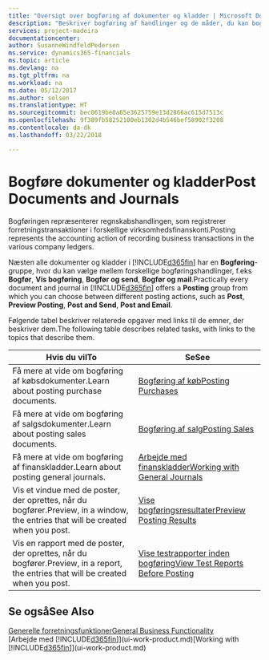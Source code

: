 ```yaml
---
title: "Oversigt over bogføring af dokumenter og kladder | Microsoft Docs"
description: "Beskriver bogføring af handlinger og de måder, du kan bogføre dokumenter og kladder."
services: project-madeira
documentationcenter: 
author: SusanneWindfeldPedersen
ms.service: dynamics365-financials
ms.topic: article
ms.devlang: na
ms.tgt_pltfrm: na
ms.workload: na
ms.date: 05/12/2017
ms.author: solsen
ms.translationtype: HT
ms.sourcegitcommit: bec0619be0a65e3625759e13d2866ac615d7513c
ms.openlocfilehash: 9f389fb58252100eb1302d4b546bef58902f3208
ms.contentlocale: da-dk
ms.lasthandoff: 03/22/2018

---
```

# <a name="post-documents-and-journals"></a><span data-ttu-id="de263-103">Bogføre dokumenter og kladder</span><span class="sxs-lookup"><span data-stu-id="de263-103">Post Documents and Journals</span></span>
<span data-ttu-id="de263-104">Bogføringen repræsenterer regnskabshandlingen, som registrerer forretningstransaktioner i forskellige virksomhedsfinanskonti.</span><span class="sxs-lookup"><span data-stu-id="de263-104">Posting represents the accounting action of recording business transactions in the various company ledgers.</span></span>

<span data-ttu-id="de263-105">Næsten alle dokumenter og kladder i [!INCLUDE[d365fin](includes/d365fin_md.md)] har en **Bogføring**-gruppe, hvor du kan vælge mellem forskellige bogføringshandlinger, f.eks **Bogfør**, **Vis bogføring**, **Bogfør og send**, **Bogfør og mail**.</span><span class="sxs-lookup"><span data-stu-id="de263-105">Practically every document and journal in [!INCLUDE[d365fin](includes/d365fin_md.md)] offers a **Posting** group from which you can choose between different posting actions, such as **Post**, **Preview Posting**, **Post and Send**, **Post and Email**.</span></span>

<span data-ttu-id="de263-106">Følgende tabel beskriver relaterede opgaver med links til de emner, der beskriver dem.</span><span class="sxs-lookup"><span data-stu-id="de263-106">The following table describes related tasks, with links to the topics that describe them.</span></span>

| <span data-ttu-id="de263-107">Hvis du vil</span><span class="sxs-lookup"><span data-stu-id="de263-107">To</span></span> | <span data-ttu-id="de263-108">Se</span><span class="sxs-lookup"><span data-stu-id="de263-108">See</span></span> |
| --- | --- |
| <span data-ttu-id="de263-109">Få mere at vide om bogføring af købsdokumenter.</span><span class="sxs-lookup"><span data-stu-id="de263-109">Learn about posting purchase documents.</span></span> |[<span data-ttu-id="de263-110">Bogføring af køb</span><span class="sxs-lookup"><span data-stu-id="de263-110">Posting Purchases</span></span>](ui-post-purchases.md) |
| <span data-ttu-id="de263-111">Få mere at vide om bogføring af salgsdokumenter.</span><span class="sxs-lookup"><span data-stu-id="de263-111">Learn about posting sales documents.</span></span> |[<span data-ttu-id="de263-112">Bogføring af salg</span><span class="sxs-lookup"><span data-stu-id="de263-112">Posting Sales</span></span>](ui-post-sales.md) |
| <span data-ttu-id="de263-113">Få mere at vide om bogføring af finanskladder.</span><span class="sxs-lookup"><span data-stu-id="de263-113">Learn about posting general journals.</span></span> |[<span data-ttu-id="de263-114">Arbejde med finanskladder</span><span class="sxs-lookup"><span data-stu-id="de263-114">Working with General Journals</span></span>](ui-work-general-journals.md) |
| <span data-ttu-id="de263-115">Vis et vindue med de poster, der oprettes, når du bogfører.</span><span class="sxs-lookup"><span data-stu-id="de263-115">Preview, in a window, the entries that will be created when you post.</span></span> |[<span data-ttu-id="de263-116">Vise bogføringsresultater</span><span class="sxs-lookup"><span data-stu-id="de263-116">Preview Posting Results</span></span>](ui-how-preview-post-results.md) |
| <span data-ttu-id="de263-117">Vis en rapport med de poster, der oprettes, når du bogfører.</span><span class="sxs-lookup"><span data-stu-id="de263-117">Preview, in a report, the entries that will be created when you post.</span></span> |[<span data-ttu-id="de263-118">Vise testrapporter inden bogføring</span><span class="sxs-lookup"><span data-stu-id="de263-118">View Test Reports Before Posting</span></span>](ui-how-view-test-reports-posting.md) |

## <a name="see-also"></a><span data-ttu-id="de263-119">Se også</span><span class="sxs-lookup"><span data-stu-id="de263-119">See Also</span></span>
[<span data-ttu-id="de263-120">Generelle forretningsfunktioner</span><span class="sxs-lookup"><span data-stu-id="de263-120">General Business Functionality</span></span>](ui-across-business-areas.md)  
<span data-ttu-id="de263-121">[Arbejde med [!INCLUDE[d365fin](includes/d365fin_md.md)]](ui-work-product.md)</span><span class="sxs-lookup"><span data-stu-id="de263-121">[Working with [!INCLUDE[d365fin](includes/d365fin_md.md)]](ui-work-product.md)</span></span>


